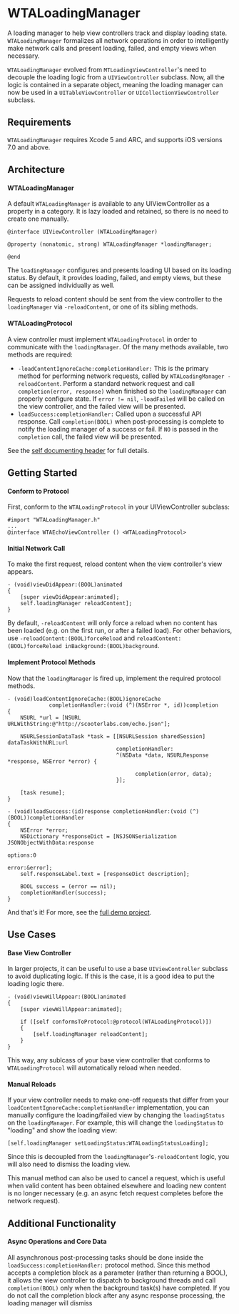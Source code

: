 WTALoadingManager
=================

A loading manager to help view controllers track and display loading state. `WTALoadingManager` formalizes all network operations in order to intelligently make network calls and present loading, failed, and empty views when necessary. 

`WTALoadingManager` evolved from `MTLoadingViewController`'s need to decouple the loading logic from a `UIViewController` subclass. Now, all the logic is contained in a separate object, meaning the loading manager can now be used in a `UITableViewController` or `UICollectionViewController` subclass.

## Requirements

`WTALoadingManager` requires Xcode 5 and ARC, and supports iOS versions 7.0 and above.

## Architecture

#### WTALoadingManager
A default `WTALoadingManager` is available to any UIViewController as a property in a category. It is lazy loaded and retained, so there is no need to create one manually.

```
@interface UIViewController (WTALoadingManager)

@property (nonatomic, strong) WTALoadingManager *loadingManager;

@end
```

The `loadingManager` configures and presents loading UI based on its loading status. By default, it provides loading, failed, and empty views, but these can be assigned individually as well.

Requests to reload content should be sent from the view controller to the `loadingManager` via `-reloadContent`, or one of its sibling methods.

#### WTALoadingProtocol
A view controller must implement `WTALoadingProtocol` in order to communicate with the `loadingManager`. Of the many methods available, two methods are required:
  * `-loadContentIgnoreCache:completionHandler:` This is the primary method for performing network requests, called by `WTALoadingManager -reloadContent`. Perform a standard network request and call `completion(error, response)` when finished so the `loadingManager` can properly configure state. If `error != nil`, `-loadFailed` will be called on the view controller, and the failed view will be presented.
  * `loadSuccess:completionHandler:` Called upon a successful API response. Call `completion(BOOL)` when post-processing is complete to notify the loading manager of a success or fail. If `NO` is passed in the `completion` call, the failed view will be presented.

See the [self documenting header](https://github.com/willowtreeapps/WTALoadingManager/blob/master/Classes/WTALoadingManager.h) for full details.

## Getting Started
#### Conform to Protocol
First, conform to the `WTALoadingProtocol` in your UIViewController subclass:
```
#import "WTALoadingManager.h"
...
@interface WTAEchoViewController () <WTALoadingProtocol>
```

#### Initial Network Call
To make the first request, reload content when the view controller's view appears.
```
- (void)viewDidAppear:(BOOL)animated
{
    [super viewDidAppear:animated];
    self.loadingManager reloadContent];
}
```
By default, `-reloadContent` will only force a reload when no content has been loaded (e.g. on the first run, or after a failed load). For other behaviors, use `-reloadContent:(BOOL)forceReload` and `reloadContent:(BOOL)forceReload inBackground:(BOOL)background`.

#### Implement Protocol Methods
Now that the `loadingManager` is fired up, implement the required protocol methods.

```
- (void)loadContentIgnoreCache:(BOOL)ignoreCache
             completionHandler:(void (^)(NSError *, id))completion
{
    NSURL *url = [NSURL URLWithString:@"http://scooterlabs.com/echo.json"];
    
    NSURLSessionDataTask *task = [[NSURLSession sharedSession] dataTaskWithURL:url
                                  completionHandler:
                                  ^(NSData *data, NSURLResponse *response, NSError *error) {

                                        completion(error, data);
                                  }];
    
    [task resume];
}
```

```
- (void)loadSuccess:(id)response completionHandler:(void (^)(BOOL))completionHandler
{
    NSError *error;
    NSDictionary *responseDict = [NSJSONSerialization JSONObjectWithData:response
                                                                 options:0
                                                                   error:&error];
    self.responseLabel.text = [responseDict description];
    
    BOOL success = (error == nil);
    completionHandler(success);
}
```

And that's it! For more, see the [full demo project](https://github.com/willowtreeapps/WTALoadingManager/tree/master/Example).

## Use Cases

#### Base View Controller
In larger projects, it can be useful to use a base `UIViewController` subclass to avoid duplicating logic. If this is the case, it is a good idea to put the loading logic there. 

```
- (void)viewWillAppear:(BOOL)animated
{
    [super viewWillAppear:animated];
    
    if ([self conformsToProtocol:@protocol(WTALoadingProtocol)])
    {
        [self.loadingManager reloadContent];   
    }
}
```

This way, any sublcass of your base view controller that conforms to `WTALoadingProtocol` will automatically reload when needed.

#### Manual Reloads
If your view controller needs to make one-off requests that differ from your `loadContentIgnoreCache:completionHandler` implementation, you can manually configure the loading/failed view by changing the `loadingStatus` on the `loadingManager`. For example, this will change the `loadingStatus` to "loading" and show the loading view:
```
[self.loadingManager setLoadingStatus:WTALoadingStatusLoading];
```
Since this is decoupled from the `loadingManager`'s`-reloadContent` logic, you will also need to dismiss the loading view.

This manual method can also be used to cancel a request, which is useful when valid content has been obtained elsewhere and loading new content is no longer necessary (e.g. an async fetch request completes before the network request).

## Additional Functionality

#### Async Operations and Core Data
All asynchronous post-processing tasks should be done inside the `loadSuccess:completionHandler:` protocol method. Since this method accepts a completion block as a parameter (rather than returning a BOOL), it allows the view controller to dispatch to background threads and call `completion(BOOL)` only when the background task(s) have completed. If you do not call the completion block after any async response processing, the loading manager will dismiss
